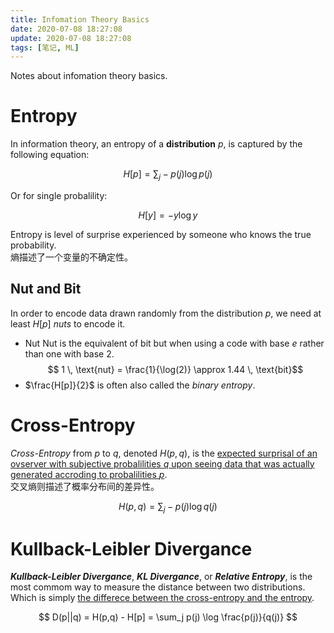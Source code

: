 ```yaml
---
title: Infomation Theory Basics
date: 2020-07-08 18:27:08
update: 2020-07-08 18:27:08
tags: [笔记, ML]
---
```


Notes about infomation theory basics.

<!--more-->

# Entropy
In information theory, an entropy of a **distribution** $p$, is captured by the following equation:

$$ H[p] = \sum_j -p(j) \log p(j) $$

Or for single probalility:

$$ H[y] = - y \log y $$

Entropy is level of surprise experienced by someone who knows the true probability.  
熵描述了一个变量的不确定性。

## Nut and Bit

In order to encode data drawn randomly from the distribution $p$, we need at least $H[p]$ *nuts* to encode it.

- Nut
  Nut is the equivalent of bit but when using a code with base $e$ rather than one with base $2$.  
  $$ 1 \, \text{nut} = \frac{1}{\log(2)} \approx 1.44 \, \text{bit}$$
- $\frac{H[p]}{2}$ is often also called the *binary entropy*.

# Cross-Entropy
*Cross-Entropy* from $p$ to $q$, denoted $H(p,q)$, is the <u>expected surprisal of an ovserver with subjective probalilities $q$ upon seeing data that was actually generated accroding to probalilities $p$</u>.  
交叉熵则描述了概率分布间的差异性。

$$H(p,q) = \sum_j -p(j) \log q(j)$$

# Kullback-Leibler Divergance
***Kullback-Leibler Divergance***, ***KL Divergance***, or ***Relative Entropy***, is the most commom way to measure the distance between two distributions. Which is simply <u>the differece between the cross-entropy and the entropy</u>.

$$ D(p||q) = H(p,q) - H[p] = \sum_j p(j) \log \frac{p(j)}{q(j)} $$
